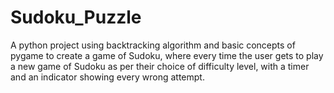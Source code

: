 # Sudoku_Puzzle
A python project using backtracking algorithm and basic concepts of pygame to create a game of Sudoku, where every time the user gets to play a new game of Sudoku as per their choice of difficulty level, with a timer and an indicator showing every wrong attempt.
